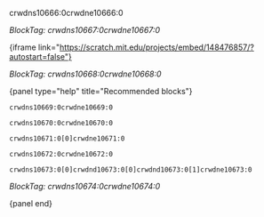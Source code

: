 crwdns10666:0crwdne10666:0

*BlockTag: crwdns10667:0crwdne10667:0*

{iframe link="https://scratch.mit.edu/projects/embed/148476857/?autostart=false"}

*BlockTag: crwdns10668:0crwdne10668:0*

{panel type="help" title="Recommended blocks"}

<pre><code class="scratch:split:random">crwdns10669:0crwdne10669:0
</code></pre>

<pre><code class="scratch:split:random">crwdns10670:0crwdne10670:0
</code></pre>

<pre><code class="scratch:split:random">crwdns10671:0[0]crwdne10671:0
</code></pre>

<pre><code class="scratch:split:random">crwdns10672:0crwdne10672:0
</code></pre>

<pre><code class="scratch:split:random">crwdns10673:0[0]crwdnd10673:0[0]crwdnd10673:0[1]crwdne10673:0
</code></pre>

*BlockTag: crwdns10674:0crwdne10674:0*

{panel end}